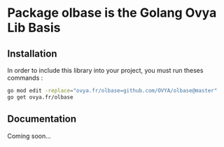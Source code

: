 # Package olbase is the Golang Ovya Lib Basis

## Installation

In order to include this library into your project, you must run theses commands :

```bash
go mod edit -replace="ovya.fr/olbase=github.com/OVYA/olbase@master"
go get ovya.fr/olbase
```

## Documentation

Coming soon…
